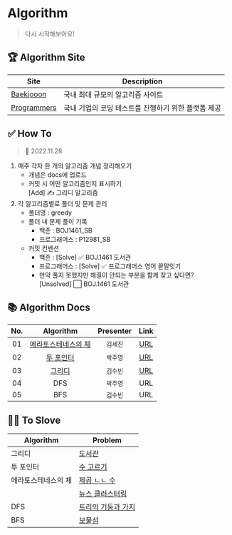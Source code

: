 # Algorithm

> 다시 시작해보아요!

## 🏆 Algorithm Site

|Site|Description|
|---|---|
|[Baekjooon](https://www.acmicpc.net/)|국내 최대 규모의 알고리즘 사이트|
|[Programmers](https://programmers.co.kr/)|국내 기업의 코딩 테스트를 진행하기 위한 플랫폼 제공|

## ✅ How To

> 📅 2022.11.28

1. 매주 각자 한 개의 알고리즘 개념 정리해오기
    - 개념은 docs에 업로드
    - 커밋 시 어떤 알고리즘인지 표시하기 <br/>[Add] ✍️ 그리디 알고리즘
2. 각 알고리즘별로 폴더 및 문제 관리
    - 폴더명 : greedy
    - 폴더 내 문제 풀이 기록
        - 백준 : BOJ1461_SB
        - 프로그래머스 : P12981_SB
    - 커밋 컨벤션
        - 백준 : [Solve] ✅ BOJ.1461 도서관
        - 프로그래머스 : [Solve] ✅ 프로그래머스 영어 끝말잇기
        - 만약 풀지 못했지만 해결이 안되는 부분을 함께 찾고 싶다면?<br/>[Unsolved] ⬜️ BOJ.1461 도서관

## 📚 Algorithm Docs

| No. |              Algorithm              | Presenter |               Link               |
|:---:|:-----------------------------------:|:---------:|:--------------------------------:|
| 01  | [에라토스테네스의 체](./sieveOfEratosthenes) |   `김세진`   | [URL](./docs/01.에라토스테네스의%20체.md) |
| 02  |        [투 포인터](./twoPointer)        |   `박주영`   |     [URL](./docs/02.투포인터.md)     |
| 03  |           [그리디](./greedy)           |   `김수빈`   |     [URL](./docs/03.그리디.md)      |
| 04  |                 DFS                 |`박주영`|URL|
| 05  |                 BFS                 |`김수빈`|URL|

## 👩‍💻 To Slove

| Algorithm  | Problem                                                                     |
|------------|-----------------------------------------------------------------------------|
| 그리디        | [도서관](https://www.acmicpc.net/problem/1461)                                 |
| 투 포인터      | [수 고르기](https://www.acmicpc.net/problem/2230)                               |
| 에라토스테네스의 체 | [제곱 ㄴㄴ 수](https://www.acmicpc.net/problem/1016)                             |
|            | [뉴스 클러스터링](https://school.programmers.co.kr/learn/courses/30/lessons/17677) |
|DFS| [트리의 기둥과 가지](https://www.acmicpc.net/problem/20924)                         |
|BFS| [보물섬](https://www.acmicpc.net/problem/2589)                                                                     |
